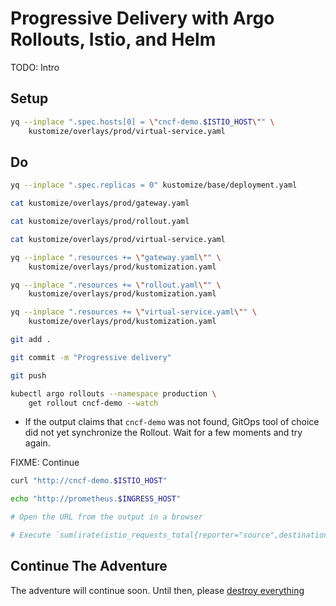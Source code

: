 # Progressive Delivery with Argo Rollouts, Istio, and Helm

TODO: Intro

## Setup

```sh
yq --inplace ".spec.hosts[0] = \"cncf-demo.$ISTIO_HOST\"" \
    kustomize/overlays/prod/virtual-service.yaml
```

## Do

```bash
yq --inplace ".spec.replicas = 0" kustomize/base/deployment.yaml

cat kustomize/overlays/prod/gateway.yaml

cat kustomize/overlays/prod/rollout.yaml

cat kustomize/overlays/prod/virtual-service.yaml

yq --inplace ".resources += \"gateway.yaml\"" \
    kustomize/overlays/prod/kustomization.yaml

yq --inplace ".resources += \"rollout.yaml\"" \
    kustomize/overlays/prod/kustomization.yaml

yq --inplace ".resources += \"virtual-service.yaml\"" \
    kustomize/overlays/prod/kustomization.yaml

git add .

git commit -m "Progressive delivery"

git push

kubectl argo rollouts --namespace production \
    get rollout cncf-demo --watch
```

* If the output claims that `cncf-demo` was not found, GitOps tool of choice did not yet synchronize the Rollout. Wait for a few moments and try again.

FIXME: Continue

```sh
curl "http://cncf-demo.$ISTIO_HOST"

echo "http://prometheus.$INGRESS_HOST"

# Open the URL from the output in a browser

# Execute `sum(irate(istio_requests_total{reporter="source",destination_service=~"cncf-demo-stable.production.svc.cluster.local",response_code!~"5.*"}[5m])) / sum(irate(istio_requests_total{reporter="source",destination_service=~"cncf-demo-stable.production.svc.cluster.local"}[5m]))` query in Prometheus Web UI
```

## Continue The Adventure

The adventure will continue soon. Until then, please [destroy everything](../destroy/observability.md)

